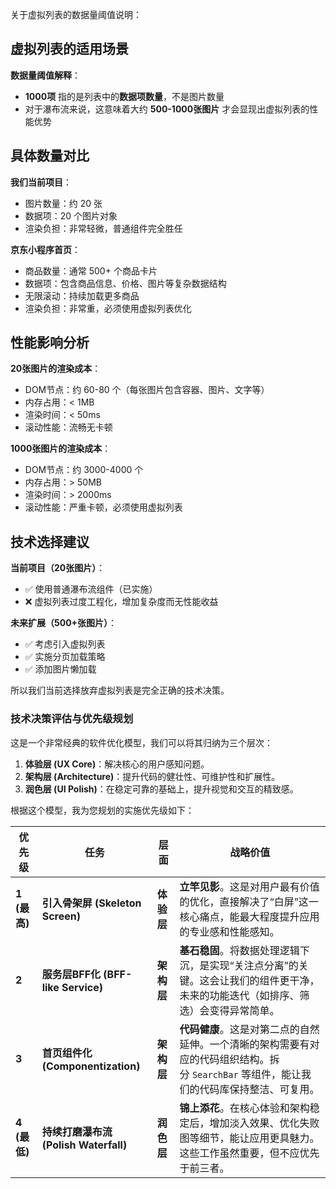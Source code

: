 关于虚拟列表的数据量阈值说明：

## 虚拟列表的适用场景

**数据量阈值解释**：

- **1000项** 指的是列表中的**数据项数量**，不是图片数量
- 对于瀑布流来说，这意味着大约 **500-1000张图片** 才会显现出虚拟列表的性能优势

## 具体数量对比

**我们当前项目**：

- 图片数量：约 20 张
- 数据项：20 个图片对象
- 渲染负担：非常轻微，普通组件完全胜任

**京东小程序首页**：

- 商品数量：通常 500+ 个商品卡片
- 数据项：包含商品信息、价格、图片等复杂数据结构
- 无限滚动：持续加载更多商品
- 渲染负担：非常重，必须使用虚拟列表优化

## 性能影响分析

**20张图片的渲染成本**：

- DOM节点：约 60-80 个（每张图片包含容器、图片、文字等）
- 内存占用：< 1MB
- 渲染时间：< 50ms
- 滚动性能：流畅无卡顿

**1000张图片的渲染成本**：

- DOM节点：约 3000-4000 个
- 内存占用：> 50MB
- 渲染时间：> 2000ms
- 滚动性能：严重卡顿，必须使用虚拟列表

## 技术选择建议

**当前项目（20张图片）**：

- ✅ 使用普通瀑布流组件（已实施）
- ❌ 虚拟列表过度工程化，增加复杂度而无性能收益

**未来扩展（500+张图片）**：

- ✅ 考虑引入虚拟列表
- ✅ 实施分页加载策略
- ✅ 添加图片懒加载

所以我们当前选择放弃虚拟列表是完全正确的技术决策。

### **技术决策评估与优先级规划**

这是一个非常经典的软件优化模型，我们可以将其归纳为三个层次：

1. **体验层 (UX Core)**：解决核心的用户感知问题。
2. **架构层 (Architecture)**：提升代码的健壮性、可维护性和扩展性。
3. **润色层 (UI Polish)**：在稳定可靠的基础上，提升视觉和交互的精致感。

根据这个模型，我为您规划的实施优先级如下：

|优先级|任务|层面|战略价值|
|---|---|---|---|
|**1 (最高)**|**引入骨架屏 (Skeleton Screen)**|**体验层**|**立竿见影**。这是对用户最有价值的优化，直接解决了“白屏”这一核心痛点，能最大程度提升应用的专业感和性能感知。|
|**2**|**服务层BFF化 (BFF-like Service)**|**架构层**|**基石稳固**。将数据处理逻辑下沉，是实现“关注点分离”的关键。这会让我们的组件更干净，未来的功能迭代（如排序、筛选）会变得异常简单。|
|**3**|**首页组件化 (Componentization)**|**架构层**|**代码健康**。这是对第二点的自然延伸。一个清晰的架构需要有对应的代码组织结构。拆分 `SearchBar` 等组件，能让我们的代码库保持整洁、可复用。|
|**4 (最低)**|**持续打磨瀑布流 (Polish Waterfall)**|**润色层**|**锦上添花**。在核心体验和架构稳定后，增加淡入效果、优化失败图等细节，能让应用更具魅力。这些工作虽然重要，但不应优先于前三者。|
